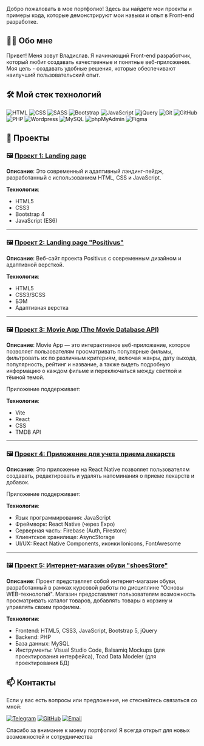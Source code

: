 Добро пожаловать в мое портфолио! Здесь вы найдете мои проекты и примеры кода, которые демонстрируют мои навыки и опыт в Front-end разработке.

## 👨‍💻 Обо мне

Привет! Меня зовут Владислав. Я начинающий Front-end разработчик, который любит создавать качественные и понятные веб-приложения. Моя цель - создавать удобные решения, которые обеспечивают наилучший пользовательский опыт.

## 🛠️ Мой стек технологий
![HTML](https://img.shields.io/badge/-HTML-333?style=for-the-badge&logo=html5)
![CSS](https://img.shields.io/badge/-CSS-333?style=for-the-badge&logo=css3&logoColor=blue)
![SASS](https://img.shields.io/badge/-SASS-333?style=for-the-badge&logo=SASS)
![Bootstrap](https://img.shields.io/badge/-Bootstrap-333?style=for-the-badge&logo=Bootstrap)
![JavaScript](https://img.shields.io/badge/-JavaScript-333?style=for-the-badge&logo=javascript)
![jQuery](https://img.shields.io/badge/-jQuery-333?style=for-the-badge&logo=jQuery&logoColor=blue)
![Git](https://img.shields.io/badge/-Git-333?style=for-the-badge&logo=Git)
![GitHub](https://img.shields.io/badge/-GitHub-333?style=for-the-badge&logo=GitHub)
![PHP](https://img.shields.io/badge/-PHP-333?style=for-the-badge&logo=PHP)
![Wordpress](https://img.shields.io/badge/-Wordpress-333?style=for-the-badge&logo=Wordpress&logoColor=blue)
![MySQL](https://img.shields.io/badge/-MySQL-333?style=for-the-badge)
![phpMyAdmin](https://img.shields.io/badge/-phpMyAdmin-333?style=for-the-badge)
![Figma](https://img.shields.io/badge/-Figma-333?style=for-the-badge&logo=Figma)

## 🚀 Проекты

### 🖼️ [Проект 1: Landing page](https://github.com/vlad-ryad/-course_work)

**Описание**: Это современный и адаптивный лэндинг-пейдж, разработанный с использованием HTML, CSS и JavaScript.

**Технологии**:
- HTML5
- CSS3
- Bootstrap 4  
- JavaScript (ES6)

---

### 🖼️ [Проект 2: Landing page "Positivus"](https://github.com/vlad-ryad/positivus-frontend)

**Описание**: Веб-сайт проекта Positivus с современным дизайном и адаптивной версткой.

**Технологии**:
- HTML5
- CSS3/SCSS
- БЭМ
- Адаптивная верстка

---
### 🖼️ [Проект 3: Movie App (The Movie Database API)](https://github.com/vlad-ryad/movie)

**Описание**: Movie App — это интерактивное веб-приложение, которое позволяет пользователям просматривать популярные фильмы, фильтровать их по различным критериям, включая жанры, дату выхода, популярность, рейтинг и название, а также видеть подробную информацию о каждом фильме и переключаться между светлой и тёмной темой.

Приложение поддерживает:

**Технологии**:
- Vite
- React
- CSS 
- TMDB API

---
### 🖼️ [Проект 4: Приложение для учета приема лекарств](https://github.com/vlad-ryad/Medical-Reminder-App)

**Описание**: Это приложение на React Native позволяет пользователям создавать, редактировать и удалять напоминания о приеме лекарств и добавок.

Приложение поддерживает:

**Технологии**:
- Язык программирования: JavaScript
- Фреймворк: React Native (через Expo)
- Серверная часть: Firebase (Auth, Firestore)
- Клиентское хранилище: AsyncStorage
- UI/UX: React Native Components, иконки Ionicons, FontAwesome

---
### 🖼️ [Проект 5: Интернет-магазин обуви "shoesStore"](https://github.com/vlad-ryad/shoesStore)

**Описание**: Проект представляет собой интернет-магазин обуви, разработанный в рамках курсовой работы по дисциплине "Основы WEB-технологий". Магазин предоставляет пользователям возможность просматривать каталог товаров, добавлять товары в корзину и управлять своим профилем.

**Технологии**:
- Frontend: HTML5, CSS3, JavaScript, Bootstrap 5, jQuery
- Backend: PHP
- База данных: MySQL
- Инструменты: Visual Studio Code, Balsamiq Mockups (для проектирования интерфейса), Toad Data Modeler (для проектирования БД)

## 📫 Контакты

Если у вас есть вопросы или предложения, не стесняйтесь связаться со мной:

[![Telegram](https://img.shields.io/badge/-Telegram-333?style=for-the-badge&logo=telegram&logoColor=27A0D9)](https://t.me/vlad_ryad)
[![GitHub](https://img.shields.io/badge/-GitHub-333?style=for-the-badge&logo=GitHub&logoColor=fff)](https://github.com/vlad-ryad)
[![Email](https://img.shields.io/badge/-Email-333?style=for-the-badge&logo=gmail&logoColor=white)](mailto:work.ryadinsky@gmail.com)

Спасибо за внимание к моему портфолио! Я всегда открыт для новых возможностей и сотрудничества

